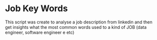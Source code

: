 # Job Key Words

This script was create to analyse a job description from linkedin and then get insights what the most common words used to a kind of JOB (data engineer, software engineer e etc)
